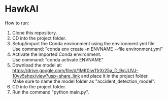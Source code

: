 # HawkAI

How to run:

1. Clone this repository.
2. CD into the project folder.
3. Setup/import the Conda environment using the environment.yml file.  
   Use command: "conda env create -n ENVNAME --file environment.yml"  
4. Activate the imported Conda environment.  
   Use command: "conda activate ENVNAME"  
5. Download the model at: https://drive.google.com/file/d/1MK0Iw11rXr25a_D_9xUUVJ-10vv5shpx/view?usp=share_link and place it in the project folder.  
Make sure to name the model folder as "accident_detection_model".
6. CD into the project folder.
7. Run the command "python main.py".
